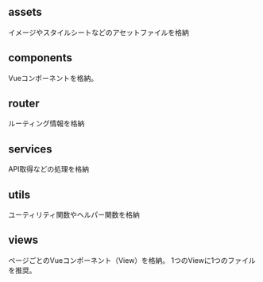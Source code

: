 ## assets

イメージやスタイルシートなどのアセットファイルを格納

## components

Vueコンポーネントを格納。

## router

ルーティング情報を格納

## services

API取得などの処理を格納

## utils

ユーティリティ関数やヘルパー関数を格納

## views

ページごとのVueコンポーネント（View）を格納。
1つのViewに1つのファイルを推奨。
